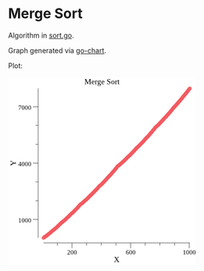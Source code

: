 # Merge Sort

Algorithm in [sort.go](sort.go).

Graph generated via [go-chart](https://github.com/wcharczuk/go-chart).

Plot:

![merge_sort](./merge_sort.png)
